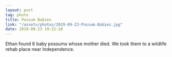 ```yaml
---
layout: post
tag: photo
title: Possum Babies
link: "/assets/photos/2019-09-23-Possum-Babies.jpg"
date: 2019-09-23 19:22:18
---
```

Ethan found 6 baby possums whose mother died. We took them to a wildlife rehab place near Independence.